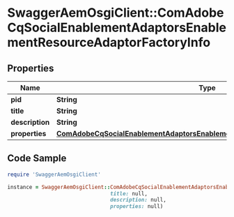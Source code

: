 # SwaggerAemOsgiClient::ComAdobeCqSocialEnablementAdaptorsEnablementResourceAdaptorFactoryInfo

## Properties

Name | Type | Description | Notes
------------ | ------------- | ------------- | -------------
**pid** | **String** |  | [optional] 
**title** | **String** |  | [optional] 
**description** | **String** |  | [optional] 
**properties** | [**ComAdobeCqSocialEnablementAdaptorsEnablementResourceAdaptorFactoryProperties**](ComAdobeCqSocialEnablementAdaptorsEnablementResourceAdaptorFactoryProperties.md) |  | [optional] 

## Code Sample

```ruby
require 'SwaggerAemOsgiClient'

instance = SwaggerAemOsgiClient::ComAdobeCqSocialEnablementAdaptorsEnablementResourceAdaptorFactoryInfo.new(pid: null,
                                 title: null,
                                 description: null,
                                 properties: null)
```


